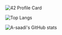
![42 Profile Card](https://1337-readme.vercel.app/api/profile?cursus=42cursus&login=asaadi)

![Top Langs](https://github-readme-stats.vercel.app/api/top-langs/?username=a-saadi)


![A-saadi's GitHub stats](https://github-readme-stats.vercel.app/api?username=a-saadi&show_icons=true)
